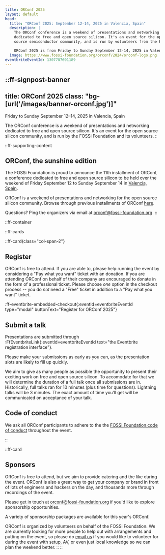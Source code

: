 ```yaml
---
title: ORConf 2025
layout: default
head:
  title: "ORConf 2025: September 12-14, 2025 in Valencia, Spain"
  description: |
    The ORConf conference is a weekend of presentations and networking
    dedicated to free and open source silicon. It's an event for the open
    source semiconductor community, and is run by volunteers from the FOSSi Foundation.

    ORConf 2025 is from Friday to Sunday September 12-14, 2025 in Valencia, Spain.
  image: https://www.fossi-foundation.org/orconf/2024/orconf-logo.png
eventbriteEventId: 1307787691189
---
```


::ff-signpost-banner
---
title: ORConf 2025
class: "bg-[url('/images/banner-orconf.jpg')]"
---

Friday to Sunday September 12&ndash;14, 2025 in Valencia, Spain

The ORConf conference is a weekend of presentations and networking dedicated to free and open source silicon. It's an event for the open source silicon community, and is run by the FOSSi Foundation and its volunteers.
::


::ff-supporting-content
## ORConf, the sunshine edition

The FOSSi Foundation is proud to announce the 11th installment of ORConf, a conference dedicated to free and open source silicon to be held over the weekend of Friday September 12 to Sunday September 14 in [Valencia, Spain](https://maps.app.goo.gl/xnXXgU51NMEQn4iK6).

ORConf is a weekend of presentations and networking for the open source silicon community. Browse through previous installments of ORConf [here](https://fossi-foundation.org/events/archive).

Questions? Ping the organizers via email at [orconf@fossi-foundation.org](mailto:orconf@fossi-foundation.org?subject=Question).
::




::ff-container

::ff-cards

  ::ff-card{class="col-span-2"}

  ## Register

  ORConf is free to attend.
  If you are able to, please help running the event by considering a "Pay what you want" ticket with an donation.
  If you are attending ORConf on behalf of their company are encouraged to donate in the form of a professional ticket.
  Please choose *one* option in the checkout process -- you do *not* need a "Free" ticket in addition to a "Pay what you want" ticket.

  :ff-eventbrite-embedded-checkout{:eventId=eventbriteEventId type="modal" buttonText="Register for ORConf 2025"}

  ## Submit a talk

  Presentations are submitted through :FfEventbriteLink{:eventId=eventbriteEventId text="the Eventbrite registration interface"}.

  Please make your submissions as early as you can, as the presentation slots are likely to fill up quickly.

  We aim to give as many people as possible the opportunity to present their exciting work on free and open source silicon.
  To accomodate for that we will determine the duration of a full talk once all submissions are in.
  Historically, full talks ran for 10 minutes (plus time for questions).
  Lightning talks will be 3 minutes.
  The exact amount of time you'll get will be communicated on acceptance of your talk.

  ## Code of conduct

  We ask all ORConf participants to adhere to the the [FOSSi Foundation code of conduct](/code-of-conduct) throughout the event.

  ::

  ::ff-card

  ## Sponsors

  ORConf is free to attend, but we aim to provide catering and the like during the event. ORConf is also a great way to get your company or brand in front of lots of engineers and hackers on the day, and thousands more through recordings of the event.

  Please get in touch at [orconf@fossi-foundation.org](mailto:orconf@fossi-foundation.org?subject=Sponsorship) if you'd like to explore sponsorship opportunities.

  A variety of sponsorship packages are available for this year's ORConf.

  ORConf is organized by volunteers on behalf of the FOSSi Foundation. We are currently looking for more people to help out with arrangements and putting on the event, so please do [email us](mailto:orconf@fossi-foundation.org?subject=Volunteering) if you would like to volunteer for during the event with setup, AV, or even just local knowledge so we can plan the weekend better.
  ::
::
